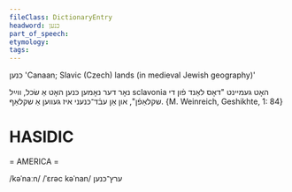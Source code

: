 ```yaml
---
fileClass: DictionaryEntry
headword: כּנען
part_of_speech: 
etymology: 
tags: 
---
```

כּנען
'Canaan; Slavic (Czech) lands (in medieval Jewish geography)'

נאָר דער נאָמען כּנען האָט אַ שׂכל, ווײַל sclavonia האָט געמיינט "דאָס לאַנד פֿון די שקלאַפֿן", און אַן עבֿד־כּנעני איז געווען אַ שקלאַף.
{M. Weinreich, Geshikhte, 1: 84}

HASIDIC
=======
= AMERICA = 

/kəˈnaːn/
/ˈɛrəc kəˈnan/ ערץ־כּנען
